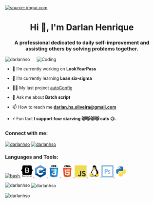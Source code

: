 <head>
  <meta name="viewport" content="width=device-width, initial-scale=1.0">
  <a href="https://imgur.com/R86wAkC"><img src="https://i.imgur.com/R86wAkC.gif" title="source: imgur.com" /></a>
</head>

<h1 align="center">Hi 👋, I'm Darlan Henrique</h1>
<h3 align="center">A professional dedicated to daily self-improvement and assisting others by solving problems together.</h3>
<img align="right" alt="Coding" width="400" src="https://i.imgur.com/aD9G6hP.png">

<p align="left"> <img src="https://komarev.com/ghpvc/?username=darlanhso&label=Profile%20views&color=0e75b6&style=flat" alt="darlanhso" /> </p>

- 🔭 I’m currently working on **LookYourPass**

- 🌱 I’m currently learning **Lean six-sigma**

- 👨‍💻 My last project [autoConfig](https://github.com/DarlanHSO/autoConfig)

- 💬 Ask me about **Batch script**

- 📫 How to reach me **darlan.hs.oliveira@gmail.com**

- ⚡ Fun fact **I support four starving 😾😾😾😾 cats 😥.**

<h3 align="left">Connect with me:</h3>
<p align="left">
<a href="https://linkedin.com/in/darlanhso" target="blank"><img align="center" src="https://raw.githubusercontent.com/rahuldkjain/github-profile-readme-generator/master/src/images/icons/Social/linked-in-alt.svg" alt="darlanhso" height="30" width="40" /></a>
<a href="https://instagram.com/darlanhso" target="blank"><img align="center" src="https://raw.githubusercontent.com/rahuldkjain/github-profile-readme-generator/master/src/images/icons/Social/instagram.svg" alt="darlanhso" height="30" width="40" /></a>
</p>

<h3 align="left">Languages and Tools:</h3>
<p align="left"> <a href="https://www.gnu.org/software/bash/" target="_blank" rel="noreferrer"> <img src="https://www.vectorlogo.zone/logos/gnu_bash/gnu_bash-icon.svg" alt="bash" width="40" height="40"/> </a> <a href="https://getbootstrap.com" target="_blank" rel="noreferrer"> <img src="https://raw.githubusercontent.com/devicons/devicon/master/icons/bootstrap/bootstrap-plain-wordmark.svg" alt="bootstrap" width="40" height="40"/> </a> <a href="https://www.w3schools.com/cpp/" target="_blank" rel="noreferrer"> <img src="https://raw.githubusercontent.com/devicons/devicon/master/icons/cplusplus/cplusplus-original.svg" alt="cplusplus" width="40" height="40"/> </a> <a href="https://www.w3schools.com/css/" target="_blank" rel="noreferrer"> <img src="https://raw.githubusercontent.com/devicons/devicon/master/icons/css3/css3-original-wordmark.svg" alt="css3" width="40" height="40"/> </a> <a href="https://www.w3.org/html/" target="_blank" rel="noreferrer"> <img src="https://raw.githubusercontent.com/devicons/devicon/master/icons/html5/html5-original-wordmark.svg" alt="html5" width="40" height="40"/> </a> <a href="https://developer.mozilla.org/en-US/docs/Web/JavaScript" target="_blank" rel="noreferrer"> <img src="https://raw.githubusercontent.com/devicons/devicon/master/icons/javascript/javascript-original.svg" alt="javascript" width="40" height="40"/> </a> <a href="https://www.linux.org/" target="_blank" rel="noreferrer"> <img src="https://raw.githubusercontent.com/devicons/devicon/master/icons/linux/linux-original.svg" alt="linux" width="40" height="40"/> </a> <a href="https://www.photoshop.com/en" target="_blank" rel="noreferrer"> <img src="https://raw.githubusercontent.com/devicons/devicon/master/icons/photoshop/photoshop-line.svg" alt="photoshop" width="40" height="40"/> </a> <a href="https://www.python.org" target="_blank" rel="noreferrer"> <img src="https://raw.githubusercontent.com/devicons/devicon/master/icons/python/python-original.svg" alt="python" width="40" height="40"/> </a> </p>

<p><img align="left" src="https://github-readme-stats.vercel.app/api/top-langs?username=darlanhso&show_icons=true&locale=en&layout=compact" alt="darlanhso" /></p>

<p>&nbsp;<img align="center" src="https://github-readme-stats.vercel.app/api?username=darlanhso&show_icons=true&locale=en" alt="darlanhso" /></p>

<p><img align="center" src="https://github-readme-streak-stats.herokuapp.com/?user=darlanhso&" alt="darlanhso" /></p>
